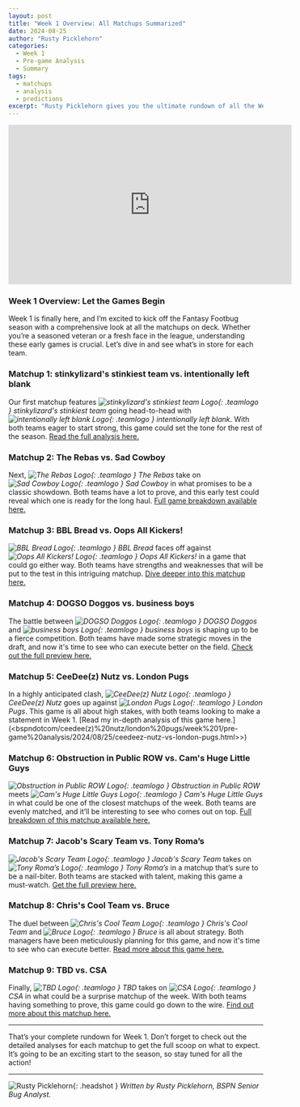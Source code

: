 ```yaml
---
layout: post
title: "Week 1 Overview: All Matchups Summarized"
date: 2024-08-25
author: "Rusty Picklehorn"
categories:
  - Week 1
  - Pre-game Analysis
  - Summary
tags:
  - matchups
  - analysis
  - predictions
excerpt: "Rusty Picklehorn gives you the ultimate rundown of all the Week 1 matchups. Get insights on every game and find out where to read detailed analyses for each showdown."
---
```


<iframe width="560" height="315" src="https://www.youtube.com/embed/89Hk6F3aPuQ?si=50faJLs8SQ8tdq5C" title="YouTube video player" frameborder="0" allow="accelerometer; autoplay; clipboard-write; encrypted-media; gyroscope; picture-in-picture; web-share" referrerpolicy="strict-origin-when-cross-origin" allowfullscreen></iframe>

### **Week 1 Overview: Let the Games Begin**

Week 1 is finally here, and I’m excited to kick off the Fantasy Footbug season with a comprehensive look at all the matchups on deck. Whether you’re a seasoned veteran or a fresh face in the league, understanding these early games is crucial. Let’s dive in and see what’s in store for each team.

### **Matchup 1: stinkylizard's stinkiest team vs. intentionally left blank**

Our first matchup features _![stinkylizard's stinkiest team Logo](/bspndotcom/assets/images/team-logos/stinkylizard.svg){: .teamlogo } stinkylizard's stinkiest team_ going head-to-head with _![intentionally left blank Logo](/bspndotcom/assets/images/team-logos/intentionally.svg){: .teamlogo } intentionally left blank_. With both teams eager to start strong, this game could set the tone for the rest of the season. [Read the full analysis here.](/bspndotcom/stinkylizard's%20stinkiest%20team/intentionally%20left%20blank/week%201/pre-game%20analysis/2024/08/25/stinkylizards-vs-intentionally-left-blank.html)

### **Matchup 2: The Rebas vs. Sad Cowboy**

Next, _![The Rebas Logo](/bspndotcom/assets/images/team-logos/reba.jpg){: .teamlogo } The Rebas_ take on _![Sad Cowboy Logo](/bspndotcom/assets/images/team-logos/sadcowboy.svg){: .teamlogo } Sad Cowboy_ in what promises to be a classic showdown. Both teams have a lot to prove, and this early test could reveal which one is ready for the long haul. [Full game breakdown available here.](/bspndotcom/the%20rebas/sad%20cowboy/week%201/pre-game%20analysis/2024/08/25/the-rebas-vs-sad-cowboy.html)

### **Matchup 3: BBL Bread vs. Oops All Kickers!**

_![BBL Bread Logo](/bspndotcom/assets/images/team-logos/bbl.svg){: .teamlogo } BBL Bread_ faces off against _![Oops All Kickers! Logo](/bspndotcom/assets/images/team-logos/oops.svg){: .teamlogo } Oops All Kickers!_ in a game that could go either way. Both teams have strengths and weaknesses that will be put to the test in this intriguing matchup. [Dive deeper into this matchup here.](/bspndotcom/bbl%20bread/oops%20all%20kickers!/week%201/pre-game%20analysis/2024/08/25/bbl-bread-vs-oops-all-kickers.html)

### **Matchup 4: DOGSO Doggos vs. business boys**

The battle between _![DOGSO Doggos Logo](/bspndotcom/assets/images/team-logos/dogso.png){: .teamlogo } DOGSO Doggos_ and _![business boys Logo](/bspndotcom/assets/images/team-logos/business.jpg){: .teamlogo } business boys_ is shaping up to be a fierce competition. Both teams have made some strategic moves in the draft, and now it's time to see who can execute better on the field. [Check out the full preview here.](/bspndotcom/dogso%20doggos/business%20boys/week%201/pre-game%20analysis/2024/08/25/dogso-doggos-vs-business-boys.html)

### **Matchup 5: CeeDee(z) Nutz vs. London Pugs**

In a highly anticipated clash, _![CeeDee(z) Nutz Logo](/bspndotcom/assets/images/team-logos/ceedee.svg){: .teamlogo } CeeDee(z) Nutz_ goes up against _![London Pugs Logo](/bspndotcom/assets/images/team-logos/londonpugs.svg){: .teamlogo } London Pugs_. This game is all about high stakes, with both teams looking to make a statement in Week 1. [Read my in-depth analysis of this game here.](<bspndotcom/ceedee(z)%20nutz/london%20pugs/week%201/pre-game%20analysis/2024/08/25/ceedeez-nutz-vs-london-pugs.html>>)

### **Matchup 6: Obstruction in Public ROW vs. Cam's Huge Little Guys**

_![Obstruction in Public ROW Logo](/bspndotcom/assets/images/team-logos/obstruction.svg){: .teamlogo } Obstruction in Public ROW_ meets _![Cam's Huge Little Guys Logo](/bspndotcom/assets/images/team-logos/camshuge.png){: .teamlogo } Cam's Huge Little Guys_ in what could be one of the closest matchups of the week. Both teams are evenly matched, and it’ll be interesting to see who comes out on top. [Full breakdown of this matchup available here.](/bspndotcom/obstruction%20in%20public%20row/cam's%20huge%20little%20guys/week%201/pre-game%20analysis/2024/08/25/obstruction-vs-cams-huge-little-guys.html)

### **Matchup 7: Jacob's Scary Team vs. Tony Roma’s**

_![Jacob's Scary Team Logo](/bspndotcom/assets/images/team-logos/jacobs.svg){: .teamlogo } Jacob's Scary Team_ takes on _![Tony Roma’s Logo](/bspndotcom/assets/images/team-logos/tonyroma.svg){: .teamlogo } Tony Roma’s_ in a matchup that’s sure to be a nail-biter. Both teams are stacked with talent, making this game a must-watch. [Get the full preview here.](/bspndotcom/jacob's%20scary%20team/tony%20roma’s/week%201/pre-game%20analysis/2024/08/25/jacobs-scary-team-vs-tony-romas.html)

### **Matchup 8: Chris's Cool Team vs. Bruce**

The duel between _![Chris's Cool Team Logo](/bspndotcom/assets/images/team-logos/chriss.svg){: .teamlogo } Chris's Cool Team_ and _![Bruce Logo](/bspndotcom/assets/images/team-logos/bruce.svg){: .teamlogo } Bruce_ is all about strategy. Both managers have been meticulously planning for this game, and now it's time to see who can execute better. [Read more about this game here.](/bspndotcom/chris's%20cool%20team/bruce/week%201/pre-game%20analysis/2024/08/25/chriss-cool-team-vs-bruce.html)

### **Matchup 9: TBD vs. CSA**

Finally, _![TBD Logo](/bspndotcom/assets/images/team-logos/tbd.svg){: .teamlogo } TBD_ takes on _![CSA Logo](/bspndotcom/assets/images/team-logos/ceedee.svg){: .teamlogo } CSA_ in what could be a surprise matchup of the week. With both teams having something to prove, this game could go down to the wire. [Find out more about this matchup here.](/bspndotcom/tbd/csa/week%201/pre-game%20analysis/2024/08/25/tbd-vs-csa.html)

---

That’s your complete rundown for Week 1. Don’t forget to check out the detailed analyses for each matchup to get the full scoop on what to expect. It’s going to be an exciting start to the season, so stay tuned for all the action!

---

![Rusty Picklehorn](/bspndotcom/assets/images/contributors/rusty_picklehorn.webp){: .headshot }
_Written by Rusty Picklehorn, BSPN Senior Bug Analyst._

